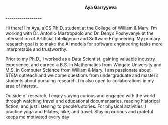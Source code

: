 
<div style="margin-left: auto; margin-right: 0; width: 50%;">
    <h4>Aya Garryyeva</h4>
</div>
------------------

Hi there! I’m Aya, a CS Ph.D. student at the College of William & Mary. I’m working with Dr. Antonio Mastropaolo and Dr. Denys Poshyvanyk at the intersection of Artificial Intelligence and Software Engineering. My primary research goal is to make the AI models for software engineering tasks more interpretable and trustworthy. 

Prior to my Ph.D., I worked as a Data Scientist, gaining valuable industry experience, and earned a B.S. in Mathematics from Wingate University and M.S. in Computer Science from William & Mary. I am passionate about STEM outreach and welcome questions from undergraduate and master’s students about pursuing research. I’m also open to collaborations in my area of interest.

Outside of research, I enjoy staying curious and engaged with the world through watching travel and educational documentaries, reading historical fiction, and just listening to people’s stories. For physical activities, I practice yoga and Pilates, hike, and travel. Staying curious and grateful keeps me motivated every day

<div style="display: grid; grid-template-columns: repeat(4, 1fr); gap: 15px; padding: 5px;">
    <a href="https://www.google.com"><i class="fa-solid fa-globe fa-2x"></i></a>
    <a href="https://www.linkedin.com/in/leyligarryyeva/"><i class="fa-brands fa-linkedin fa-2x"></i></a>
    <a href="https://x.com/"><i class="fa-brands fa-x-twitter fa-2x"></i></a>
    <a href="https://scholar.google.com/"><i class="fa-brands fa-google-scholar fa-2x"></i></a>
</div>


